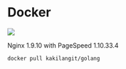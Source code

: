 Docker
=======

[![](https://badge.imagelayers.io/kakilangit/nginx-pagespeed:latest.svg)](https://imagelayers.io/?images=kakilangit/nginx-pagespeed:latest 'Get your own badge on imagelayers.io')

Nginx 1.9.10 with PageSpeed 1.10.33.4

    docker pull kakilangit/golang
